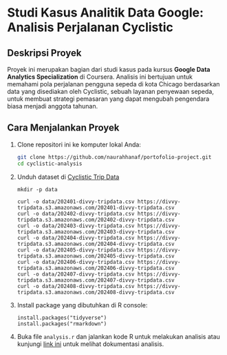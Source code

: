 # Studi Kasus Analitik Data Google: Analisis Perjalanan Cyclistic

## Deskripsi Proyek
Proyek ini merupakan bagian dari studi kasus pada kursus **Google Data Analytics Specialization** di Coursera. Analisis ini bertujuan untuk memahami pola perjalanan pengguna sepeda di kota Chicago berdasarkan data yang disediakan oleh Cyclistic, sebuah layanan penyewaan sepeda, untuk membuat strategi pemasaran yang dapat mengubah pengendara biasa menjadi anggota tahunan.

## Cara Menjalankan Proyek
1. Clone repositori ini ke komputer lokal Anda:
   ```bash
   git clone https://github.com/naurahhanaf/portofolio-project.git
   cd cyclistic-analysis
   
2. Unduh dataset di [Cyclistic Trip Data](https://divvy-tripdata.s3.amazonaws.com/index.html)
   ```
   mkdir -p data

   curl -o data/202401-divvy-tripdata.csv https://divvy-tripdata.s3.amazonaws.com/202401-divvy-tripdata.csv
   curl -o data/202402-divvy-tripdata.csv https://divvy-tripdata.s3.amazonaws.com/202402-divvy-tripdata.csv
   curl -o data/202403-divvy-tripdata.csv https://divvy-tripdata.s3.amazonaws.com/202403-divvy-tripdata.csv
   curl -o data/202404-divvy-tripdata.csv https://divvy-tripdata.s3.amazonaws.com/202404-divvy-tripdata.csv
   curl -o data/202405-divvy-tripdata.csv https://divvy-tripdata.s3.amazonaws.com/202405-divvy-tripdata.csv
   curl -o data/202406-divvy-tripdata.csv https://divvy-tripdata.s3.amazonaws.com/202406-divvy-tripdata.csv
   curl -o data/202407-divvy-tripdata.csv https://divvy-tripdata.s3.amazonaws.com/202407-divvy-tripdata.csv
   curl -o data/202408-divvy-tripdata.csv https://divvy-tripdata.s3.amazonaws.com/202408-divvy-tripdata.csv

3. Install package yang dibutuhkan di R console:
   ```
   install.packages("tidyverse")
   install.packages("rmarkdown")

4. Buka file `analysis.r` dan jalankan kode R untuk melakukan analisis atau kunjungi [link ini](https://naurahhanaf.github.io/project/cyclistic-analysis/docs/analysis_report.html) untuk melihat dokumentasi analisis.
